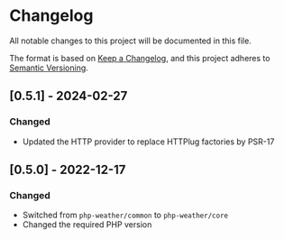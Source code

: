 # Changelog

All notable changes to this project will be documented in this file.

The format is based on [Keep a Changelog](https://keepachangelog.com/en/1.0.0/),
and this project adheres to [Semantic Versioning](https://semver.org/spec/v2.0.0.html).

## [0.5.1] - 2024-02-27

### Changed

* Updated the HTTP provider to replace HTTPlug factories by PSR-17

## [0.5.0] - 2022-12-17

### Changed

* Switched from `php-weather/common` to `php-weather/core`
* Changed the required PHP version
